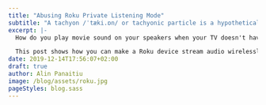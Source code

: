 ```yaml
---
title: "Abusing Roku Private Listening Mode"
subtitle: "A tachyon /ˈtæki.ɒn/ or tachyonic particle is a hypothetical particle that always moves faster than light."
excerpt: |-
  How do you play movie sound on your speakers when your TV doesn't have an audio JACK and all you have is an old Roku stick and a Raspberry Pi?

  This post shows how you can make a Roku device stream audio wirelessly to any device through its Private Listening mode.
date: 2019-12-14T17:56:07+02:00
draft: true
author: Alin Panaitiu
image: /blog/assets/roku.jpg
pageStyles: blog.sass
---
```



